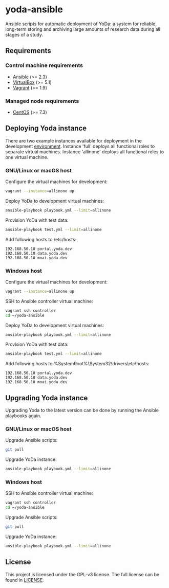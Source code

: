 # yoda-ansible
Ansible scripts for automatic deployment of YoDa: a system for reliable, long-term storing and archiving large amounts of research data during all stages of a study.

## Requirements
### Control machine requirements
* [Ansible](https://docs.ansible.com/ansible/intro_installation.html) (>= 2.3)
* [VirtualBox](https://www.virtualbox.org/manual/ch02.html) (>= 5.1)
* [Vagrant](https://www.vagrantup.com/docs/installation/) (>= 1.9)

### Managed node requirements
* [CentOS](https://www.centos.org/) (>= 7.3)

## Deploying Yoda instance
There are two example instances available for deployment
in the development [environment](environments/development/).
Instance 'full' deploys all functional roles to separate virtual machines.
Instance 'allinone' deploys all functional roles to one virtual machine.

### GNU/Linux or macOS host
Configure the virtual machines for development:
```bash
vagrant --instance=allinone up
```

Deploy YoDa to development virtual machines:
```bash
ansible-playbook playbook.yml --limit=allinone
```

Provision YoDa with test data:
```bash
ansible-playbook test.yml --limit=allinone
```

Add following hosts to /etc/hosts:
```
192.168.50.10 portal.yoda.dev
192.168.50.10 data.yoda.dev
192.168.50.10 moai.yoda.dev
```

### Windows host
Configure the virtual machines for development:
```bash
vagrant --instance=allinone up
```

SSH to Ansible controller virtual machine:
```bash
vagrant ssh controller
cd ~/yoda-ansible
```

Deploy YoDa to development virtual machines:
```bash
ansible-playbook playbook.yml --limit=allinone
```

Provision YoDa with test data:
```bash
ansible-playbook test.yml --limit=allinone
```

Add following hosts to %SystemRoot%\System32\drivers\etc\hosts:
```
192.168.50.10 portal.yoda.dev
192.168.50.10 data.yoda.dev
192.168.50.10 moai.yoda.dev
```

## Upgrading Yoda instance
Upgrading Yoda to the latest version can be done by running the Ansible playbooks again.

### GNU/Linux or macOS host
Upgrade Ansible scripts:
```bash
git pull
```

Upgrade YoDa instance:
```bash
ansible-playbook playbook.yml --limit=allinone
```

### Windows host
SSH to Ansible controller virtual machine:
```bash
vagrant ssh controller
cd ~/yoda-ansible
```

Upgrade Ansible scripts:
```bash
git pull
```

Upgrade YoDa instance:
```bash
ansible-playbook playbook.yml --limit=allinone
```

## License
This project is licensed under the GPL-v3 license.
The full license can be found in [LICENSE](LICENSE).
